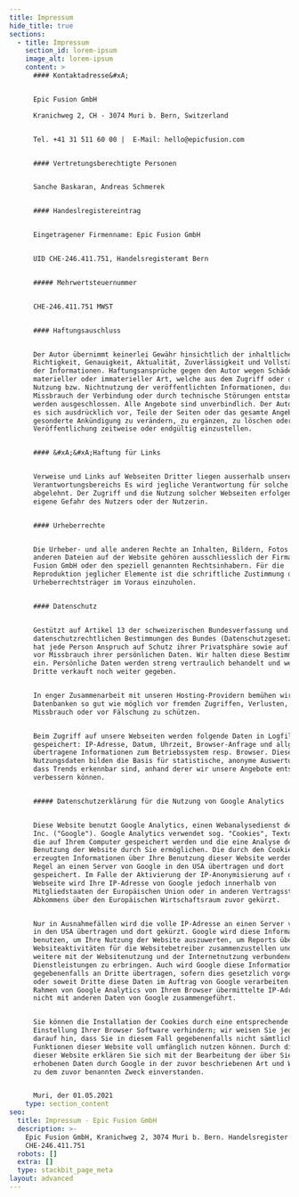 ```yaml
---
title: Impressum
hide_title: true
sections:
  - title: Impressum
    section_id: lorem-ipsum
    image_alt: lorem-ipsum
    content: >
      #### Kontaktadresse&#xA;


      Epic Fusion GmbH

      Kranichweg 2, CH - 3074 Muri b. Bern, Switzerland


      Tel. +41 31 511 60 00 |  E-Mail: hello@epicfusion.com


      #### Vertretungsberechtigte Personen


      Sanche Baskaran, Andreas Schmerek


      #### Handeslregistereintrag


      Eingetragener Firmenname: Epic Fusion GmbH


      UID CHE-246.411.751, Handelsregisteramt Bern


      ##### Mehrwertsteuernummer


      CHE-246.411.751 MWST


      #### Haftungsauschluss


      Der Autor übernimmt keinerlei Gewähr hinsichtlich der inhaltlichen
      Richtigkeit, Genauigkeit, Aktualität, Zuverlässigkeit und Vollständigkeit
      der Informationen. Haftungsansprüche gegen den Autor wegen Schäden
      materieller oder immaterieller Art, welche aus dem Zugriff oder der
      Nutzung bzw. Nichtnutzung der veröffentlichten Informationen, durch
      Missbrauch der Verbindung oder durch technische Störungen entstanden sind,
      werden ausgeschlossen. Alle Angebote sind unverbindlich. Der Autor behält
      es sich ausdrücklich vor, Teile der Seiten oder das gesamte Angebot ohne
      gesonderte Ankündigung zu verändern, zu ergänzen, zu löschen oder die
      Veröffentlichung zeitweise oder endgültig einzustellen.


      #### &#xA;&#xA;Haftung für Links


      Verweise und Links auf Webseiten Dritter liegen ausserhalb unseres
      Verantwortungsbereichs Es wird jegliche Verantwortung für solche Webseiten
      abgelehnt. Der Zugriff und die Nutzung solcher Webseiten erfolgen auf
      eigene Gefahr des Nutzers oder der Nutzerin.


      #### Urheberrechte


      Die Urheber- und alle anderen Rechte an Inhalten, Bildern, Fotos oder
      anderen Dateien auf der Website gehören ausschliesslich der Firma Epic
      Fusion GmbH oder den speziell genannten Rechtsinhabern. Für die
      Reproduktion jeglicher Elemente ist die schriftliche Zustimmung der
      Urheberrechtsträger im Voraus einzuholen.


      #### Datenschutz


      Gestützt auf Artikel 13 der schweizerischen Bundesverfassung und die
      datenschutzrechtlichen Bestimmungen des Bundes (Datenschutzgesetz, DSG)
      hat jede Person Anspruch auf Schutz ihrer Privatsphäre sowie auf Schutz
      vor Missbrauch ihrer persönlichen Daten. Wir halten diese Bestimmungen
      ein. Persönliche Daten werden streng vertraulich behandelt und weder an
      Dritte verkauft noch weiter gegeben.


      In enger Zusammenarbeit mit unseren Hosting-Providern bemühen wir uns, die
      Datenbanken so gut wie möglich vor fremden Zugriffen, Verlusten,
      Missbrauch oder vor Fälschung zu schützen.


      Beim Zugriff auf unsere Webseiten werden folgende Daten in Logfiles
      gespeichert: IP-Adresse, Datum, Uhrzeit, Browser-Anfrage und allg.
      übertragene Informationen zum Betriebssystem resp. Browser. Diese
      Nutzungsdaten bilden die Basis für statistische, anonyme Auswertungen, so
      dass Trends erkennbar sind, anhand derer wir unsere Angebote entsprechend
      verbessern können.


      ##### Datenschutzerklärung für die Nutzung von Google Analytics


      Diese Website benutzt Google Analytics, einen Webanalysedienst der Google
      Inc. ("Google"). Google Analytics verwendet sog. "Cookies", Textdateien,
      die auf Ihrem Computer gespeichert werden und die eine Analyse der
      Benutzung der Website durch Sie ermöglichen. Die durch den Cookie
      erzeugten Informationen über Ihre Benutzung dieser Website werden in der
      Regel an einen Server von Google in den USA übertragen und dort
      gespeichert. Im Falle der Aktivierung der IP-Anonymisierung auf dieser
      Webseite wird Ihre IP-Adresse von Google jedoch innerhalb von
      Mitgliedstaaten der Europäischen Union oder in anderen Vertragsstaaten des
      Abkommens über den Europäischen Wirtschaftsraum zuvor gekürzt.


      Nur in Ausnahmefällen wird die volle IP-Adresse an einen Server von Google
      in den USA übertragen und dort gekürzt. Google wird diese Informationen
      benutzen, um Ihre Nutzung der Website auszuwerten, um Reports über die
      Websiteaktivitäten für die Websitebetreiber zusammenzustellen und um
      weitere mit der Websitenutzung und der Internetnutzung verbundene
      Dienstleistungen zu erbringen. Auch wird Google diese Informationen
      gegebenenfalls an Dritte übertragen, sofern dies gesetzlich vorgeschrieben
      oder soweit Dritte diese Daten im Auftrag von Google verarbeiten. Die im
      Rahmen von Google Analytics von Ihrem Browser übermittelte IP-Adresse wird
      nicht mit anderen Daten von Google zusammengeführt.


      Sie können die Installation der Cookies durch eine entsprechende
      Einstellung Ihrer Browser Software verhindern; wir weisen Sie jedoch
      darauf hin, dass Sie in diesem Fall gegebenenfalls nicht sämtliche
      Funktionen dieser Website voll umfänglich nutzen können. Durch die Nutzung
      dieser Website erklären Sie sich mit der Bearbeitung der über Sie
      erhobenen Daten durch Google in der zuvor beschriebenen Art und Weise und
      zu dem zuvor benannten Zweck einverstanden.


      Muri, der 01.05.2021
    type: section_content
seo:
  title: Impressum - Epic Fusion GmbH
  description: >-
    Epic Fusion GmbH, Kranichweg 2, 3074 Muri b. Bern. Handelsregister UID
    CHE-246.411.751
  robots: []
  extra: []
  type: stackbit_page_meta
layout: advanced
---
```

